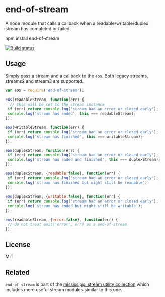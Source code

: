 # end-of-stream

A node module that calls a callback when a readable/writable/duplex stream has completed or failed.

 npm install end-of-stream

[![Build status](https://travis-ci.org/mafintosh/end-of-stream.svg?branch=master)](https://travis-ci.org/mafintosh/end-of-stream)

## Usage

Simply pass a stream and a callback to the `eos`.
Both legacy streams, streams2 and stream3 are supported.

``` js
var eos = require('end-of-stream');

eos(readableStream, function(err) {
  // this will be set to the stream instance
 if (err) return console.log('stream had an error or closed early');
 console.log('stream has ended', this === readableStream);
});

eos(writableStream, function(err) {
 if (err) return console.log('stream had an error or closed early');
 console.log('stream has finished', this === writableStream);
});

eos(duplexStream, function(err) {
 if (err) return console.log('stream had an error or closed early');
 console.log('stream has ended and finished', this === duplexStream);
});

eos(duplexStream, {readable:false}, function(err) {
 if (err) return console.log('stream had an error or closed early');
 console.log('stream has finished but might still be readable');
});

eos(duplexStream, {writable:false}, function(err) {
 if (err) return console.log('stream had an error or closed early');
 console.log('stream has ended but might still be writable');
});

eos(readableStream, {error:false}, function(err) {
 // do not treat emit('error', err) as a end-of-stream
});
```

## License

MIT

## Related

`end-of-stream` is part of the [mississippi stream utility collection](https://github.com/maxogden/mississippi) which includes more useful stream modules similar to this one.
